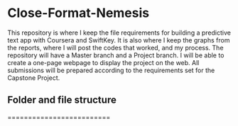 Close-Format-Nemesis
====================

This repository is where I keep the file requirements for building a predictive text app with Coursera and SwiftKey. It is also where I keep the graphs from the reports, where I will post the codes that worked, and my process. The repository will have a Master branch and a Project branch. I will be able to create a one-page webpage to display the project on the web. All submissions will be prepared according to the requirements set for the Capstone Project. 

## Folder and file structure
=========================
